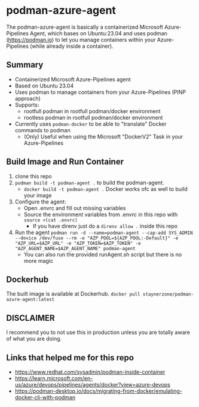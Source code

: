 # podman-azure-agent
The podman-azure-agent is basically a containerized Microsoft Azure-Pipelines Agent, which bases on Ubuntu:23.04 and uses podman (https://podman.io) to let you manage containers within your Azure-Pipelines (while already inside a container).

## Summary
- Containerized Microsoft Azure-Pipelines agent
- Based on Ubuntu 23.04
- Uses podman to manage containers from your Azure-Pipelines (PINP approach)
- Supports:
  - rootfull podman in rootfull podman/docker environment
  - rootless podman in rootfull podman/docker environment
- Currently uses `podman-docker` to be able to "translate" Docker commands to podman
  - (Only) Useful when using the Microsoft "DockerV2" Task in your Azure-Pipelines

## Build Image and Run Container
1. clone this repo
2. `podman build -t podman-agent .` to build the podman-agent.
   - `docker build -t podman-agent .` Docker works ofc as well to build your image 
3. Configure the agent:
   - Open .envrc and fill out missing variables
   - Source the environment variables from .envrc in this repo with `source <(cat .envrc)`
     - If you have direnv just do a `direnv allow .` inside this repo
4. Run the agent `podman run -d --name=podman-agent --cap-add SYS_ADMIN --device /dev/fuse --rm -e "AZP_POOL=${AZP_POOL:-Default}" -e "AZP_URL=$AZP_URL" -e "AZP_TOKEN=$AZP_TOKEN" -e "AZP_AGENT_NAME=$AZP_AGENT_NAME" podman-agent`
   - You can also run the provided runAgent.sh script but there is no more magic

## Dockerhub
The built image is available at Dockerhub.
`docker pull staynerzone/podman-azure-agent:latest`

## DISCLAIMER
I recommend you to not use this in production unless you are totally aware of what you are doing.

## Links that helped me for this repo
- https://www.redhat.com/sysadmin/podman-inside-container
- https://learn.microsoft.com/en-us/azure/devops/pipelines/agents/docker?view=azure-devops
- https://podman-desktop.io/docs/migrating-from-docker/emulating-docker-cli-with-podman

